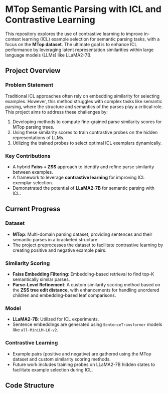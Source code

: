 # MTop Semantic Parsing with ICL and Contrastive Learning

This repository explores the use of contrastive learning to improve in-context learning (ICL) example selection for semantic parsing tasks, with a focus on the **MTop dataset**. The ultimate goal is to enhance ICL performance by leveraging latent representation similarities within large language models (LLMs) like LLaMA2-7B.

## Project Overview

### Problem Statement
Traditional ICL approaches often rely on embedding similarity for selecting examples. However, this method struggles with complex tasks like semantic parsing, where the structure and semantics of the parses play a critical role. This project aims to address these challenges by:

1. Developing methods to compute fine-grained parse similarity scores for MTop parsing trees.
2. Using these similarity scores to train contrastive probes on the hidden representations of LLMs.
3. Utilizing the trained probes to select optimal ICL exemplars dynamically.

### Key Contributions
- A hybrid **Faiss + ZSS** approach to identify and refine parse similarity between examples.
- A framework to leverage **contrastive learning** for improving ICL exemplar selection.
- Demonstrated the potential of **LLaMA2-7B** for semantic parsing with ICL.

## Current Progress

### Dataset
- **MTop**: Multi-domain parsing dataset, providing sentences and their semantic parses in a bracketed structure. 
- The project preprocesses the dataset to facilitate contrastive learning by creating positive and negative example pairs.

### Similarity Scoring
- **Faiss Embedding Filtering**: Embedding-based retrieval to find top-K semantically similar parses.
- **Parse-Level Refinement**: A custom similarity scoring method based on the **ZSS tree edit distance**, with enhancements for handling unordered children and embedding-based leaf comparisons.

### Model
- **LLaMA2-7B**: Utilized for ICL experiments.
- Sentence embeddings are generated using `SentenceTransformer` models like `all-MiniLM-L6-v2`.

### Contrastive Learning
- Example pairs (positive and negative) are gathered using the MTop dataset and custom similarity scoring methods.
- Future work includes training probes on LLaMA2-7B hidden states to facilitate example selection during ICL.

## Code Structure

